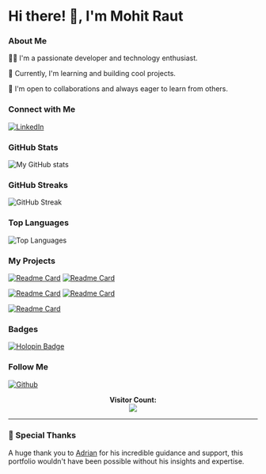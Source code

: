 <h1 align="left">Hi there! 👋, I'm Mohit Raut</h1>

### About Me

👨‍💻 I'm a passionate developer and technology enthusiast.

🌱 Currently, I'm learning and building cool projects.

🤝 I'm open to collaborations and always eager to learn from others.

### Connect with Me

[![LinkedIn](https://img.shields.io/badge/LinkedIn-Mohit%20Raut-blue)](https://www.linkedin.com/in/mohit-raut-3a748522a)

### GitHub Stats

![My GitHub stats](https://github-readme-stats.vercel.app/api?username=Mohitraut07&theme=dark&show_icons=true)

### GitHub Streaks

![GitHub Streak](https://github-readme-streak-stats.herokuapp.com/?user=Mohitraut07&theme=dark)

### Top Languages

![Top Languages](https://github-readme-stats.vercel.app/api/top-langs/?username=Mohitraut07&theme=dark&show_icons=true)

### My Projects

[![Readme Card](https://github-readme-stats.vercel.app/api/pin/?username=Mohitraut07&repo=Media_Uploader&theme=dark)](https://github.com/Mohitraut07/Media_Uploader)           [![Readme Card](https://github-readme-stats.vercel.app/api/pin/?username=Mohitraut07&repo=Gym-App&theme=dark)](https://github.com/Mohitraut07/Gym-App)

[![Readme Card](https://github-readme-stats.vercel.app/api/pin/?username=Mohitraut07&repo=Asur&theme=dark)](https://github.com/Mohitraut07/Asur)                               [![Readme Card](https://github-readme-stats.vercel.app/api/pin/?username=Mohitraut07&repo=JusticeIndex&theme=dark)](https://github.com/Mohitraut07/JusticeIndex)

[![Readme Card](https://github-readme-stats.vercel.app/api/pin/?username=Freakyab&repo=fresh-flow&theme=dark)](https://github.com/Freakyab/fresh-flow)                          

### Badges

[![Holopin Badge](https://holopin.me/mohitraut07)](https://holopin.io/@mohitraut07)

### Follow Me

[![Github](https://img.shields.io/github/followers/Mohitraut07?label=Follow&style=social)](https://github.com/Mohitraut07)

<p align="center">
  <b>Visitor Count:</b><br>
  <img src="https://profile-counter.glitch.me/Mohitraut07/count.svg" />
</p>
<hr/>

### 🙏 Special Thanks

A huge thank you to [Adrian](https://github.com/adrianhajdin) for his incredible guidance and support, this portfolio wouldn't have been possible without his insights and expertise.


<!-- Feel free to add more sections or customize this README as per your preferences -->
